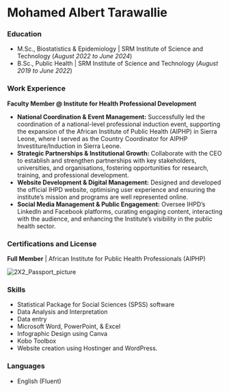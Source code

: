 # Mohamed Albert Tarawallie

### Education
- M.Sc., Biostatistics & Epidemiology | SRM Institute of Science and Technology (_August 2022 to June 2024_)								       		
- B.Sc., Public Health	| SRM Institute of Science and Technology (_August 2019 to June 2022_)	 		

### Work Experience
**Faculty Member @ Institute for Health Professional Development**
- **National Coordination & Event Management:** Successfully led the coordination of a national-level professional induction event, supporting the expansion of the African Institute of Public Health (AIPHP) in Sierra Leone, where I served as the Country Coordinator for AIPHP Investiture/Induction in Sierra Leone.
- **Strategic Partnerships & Institutional Growth:** Collaborate with the CEO to establish and strengthen partnerships with key stakeholders, universities, and organisations, fostering opportunities for research, training, and professional development.
- **Website Development & Digital Management:** Designed and developed the official IHPD 
website, optimising user experience and ensuring the institute’s mission and programs are well 
represented online.
- **Social Media Management & Public Engagement:** Oversee IHPD’s LinkedIn and Facebook platforms, curating engaging content, interacting with the audience, and enhancing the Institute’s visibility in the public health sector.

### Certifications and License
**Full Member** | African Institute for Public Health Professionals (AIPHP)

![2X2_Passport_picture](2X2_Passport_picture.jpeg) 
### Skills
- Statistical Package for Social Sciences (SPSS) software 
- Data Analysis and Interpretation 
- Data entry  
- Microsoft Word, PowerPoint, & Excel 
- Infographic Design using Canva 
- Kobo Toolbox
- Website creation using Hostinger and WordPress.

### Languages
- English (Fluent)

